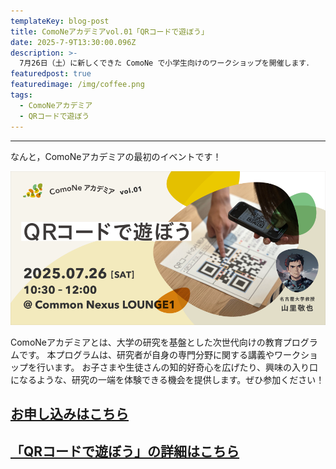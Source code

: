 ```yaml
---
templateKey: blog-post
title: ComoNeアカデミアvol.01「QRコードで遊ぼう」
date: 2025-7-9T13:30:00.096Z
description: >-
  7月26日（土）に新しくできた ComoNe で小学生向けのワークショップを開催します．
featuredpost: true
featuredimage: /img/coffee.png
tags:
  - ComoNeアカデミア
  - QRコードで遊ぼう
---
```


---
なんと，ComoNeアカデミアの最初のイベントです！

![ComoNeアカデミアvol.1](./20250709-ComoNeAcademiaVol-1.png)

ComoNeアカデミアとは、大学の研究を基盤とした次世代向けの教育プログラムです。
本プログラムは、研究者が自身の専門分野に関する講義やワークショップを行います。
お子さまや生徒さんの知的好奇心を広げたり、興味の入り口になるような、研究の一端を体験できる機会を提供します。ぜひ参加ください！

## [お申し込みはこちら](https://comoneacademiavol1.peatix.com)

## [「QRコードで遊ぼう」の詳細はこちら](/research/OER/QR-code/)

